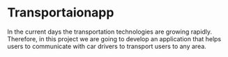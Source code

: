 # Transportaionapp
In the current days the transportation technologies are growing rapidly. Therefore, in this project we are going to develop an application that helps users to communicate with car drivers to transport users to any area.
